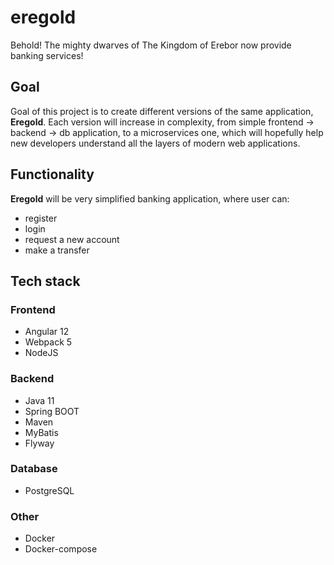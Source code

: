 # eregold

Behold! The mighty dwarves of The Kingdom of Erebor now provide banking services!

## Goal

Goal of this project is to create different versions of the same application, **Eregold**. Each version will increase in complexity, from simple frontend -> backend -> db application, to a microservices one, which will hopefully help new developers understand all the layers of modern web applications.

## Functionality

**Eregold** will be very simplified banking application, where user can:
- register
- login
- request a new account
- make a transfer

## Tech stack

### Frontend
- Angular 12
- Webpack 5
- NodeJS

### Backend
- Java 11
- Spring BOOT
- Maven
- MyBatis
- Flyway

### Database
- PostgreSQL

### Other
- Docker
- Docker-compose

